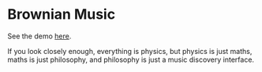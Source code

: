 # Brownian Music

See the demo [here](https://owen.cafe/brownianmusic).

If you look closely enough, everything is physics, but physics is just maths,  
maths is just philosophy, and philosophy is just a music discovery interface.
